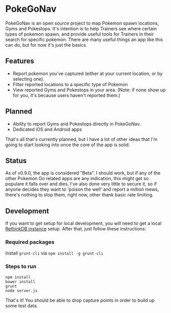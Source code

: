 # PokeGoNav

PokeGoNav is an open source project to map Pokemon spawn locations, Gyms and Pokestops. It's intention is to help
Trainers see where certain types of pokemon spawn, and provide useful tools for Trainers in their search for specific
pokemon. There are many useful things an app like this can do, but for now it's just the basics.

## Features

* Report pokemon you've captured (either at your current location, or by selecting one).
* Filter reported locations to a specific type of Pokemon
* View reported Gyms and Pokestops in your area. (Note: if none show up for you, it's because users haven't reported them.)

## Planned

* Ability to report Gyms and Pokestops directly in PokeGoNav.
* Dedicated iOS and Android apps

That's all that's currently planned, but I have a lot of other ideas that I'm going to start looking into once the core
of the app is solid.

## Status

As of v0.9.0, the app is considered "Beta". I should work, but if any of the other Pokemon Go related apps are any
indication, this might get so populare it falls over and dies. I've also done very little to secure it, so if anyone
decides they want to 'poison the well' and report a million mews, there's nothing to stop them, right now, other thank
basic rate limiting.

## Development

If you want to get setup for local development, you will need to get a local [RethinkDB instance][rethink] setup.
After that, just follow these instructions:

### Required packages

Install `grunt-cli` via `npm install -g grunt-cli`

### Steps to run

```
npm install
bower install
grunt
node server.js
```

That's it! You should be able to drop capture points in order to build up some test data.

[rethink]: https://rethinkdb.com/docs/install/
